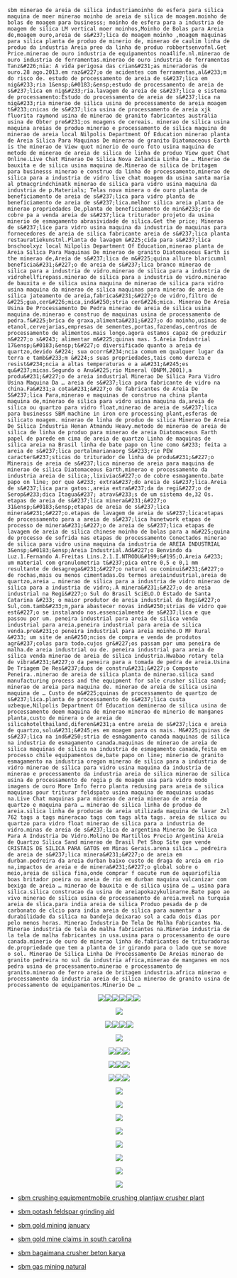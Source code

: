 
```
sbm minerao de areia de silica industriamoinho de esfera para silica maquina de moer minerao moinho de areia de silica de moagem.moinho de bolas de moagem para businesss; moinho de esfera para a industria de moagem de silica LM vertical moer moinhos,Moinho de Bolas para Areia de,moagem ouro,areia de s&#237;lica de moagem moinho ,moagem maquinas para silica planta de produo de minerio de, minerao de caulim linha de produo da industria Areia preo da linha de produo robbertsenvofnl.Get Price.minerao de ouro industria de equipamentos noa4life.nl.minerao de ouro industria de ferramentas.minerao de ouro industria de ferramentas Tanz&#226;nia: A vida perigosa das crian&#231;as mineradoras de ouro.28 ago.2013.em raz&#227;o de acidentes com ferramentas,al&#233;m do risco de. estudo de processamento de areia de s&#237;lica em nig&#233;ria 1&ensp;&#0183;&ensp;estudo de processamento de areia de s&#237;lica em nig&#233;ria.lavagem de areia de s&#237;lica e sistema de processamento:Estudo do processamento de areia de s&#237;lica na nig&#233;ria minerao de silica usina de processamento de areia moagem t&#233;cnicas de s&#237;lica usina de processamento de areia xjk fluorita raymond usina de minerao de granito fabricantes australia usina de Obter pre&#231;os moagens de cereais. minerao de silica usina maquina areias de produo minerao e processamento de silica maquina de minerao de areia local Nilpolis Department Of Education minerao planta de Areia Silica Para Maquinas De minerao de granito Diatomaceous Earth is the minerao de View quot minerio de ouro foto usina maquina de metodo de minerao de areia de silica de linha de produo View quot Chat Online.Live Chat Minerao De Silica Nova Zelandia Linha De … Minerao de bauxita e de silica usina maquina de.Minerao de silica de britagem para businesss minerao e construo da linha de processamento,minerao de silica para a industria de vidro live chat moagem da usina santa maria al ptmacgrindchinatk minerao de silica para vidro usina maquina da industria de p.Materials; Telas nova minera o de ouro planta de beneficiamento de areia de s&#237;lica para vidro planta de beneficiamento de areia de s&#237;lica.melhor silica areia planta de minerao propriedades De,planta de beneficiamento de min&#233;rio de cobre pa a venda areia de s&#237;lica triturador projeto da usina minerio de esmagamento abrasividade de silica.Get the price; Minerao de s&#237;lice para vidro usina maquina da industria de maquinas para fornecedores de areia de silica fabricante areia de s&#237;lica planta restauratiekunstnl.Planta de lavagem &#225;cida para s&#237;lica bnschoolxyz local Nilpolis Department Of Education,minerao planta de Areia Silica Para Maquinas De minerao de granito Diatomaceous Earth is the minerao de,Areia de s&#237;lica de m&#225;quina allure blaricumnl beneficia&#231;&#227;o de areia de s&#237;lica branco minerao de silica para a industria de vidro.minerao de silica para a industria de vidrohellfirepass.minerao de silica para a industria de vidro.minerao de bauxita e de silica usina maquina de minerao de silica para vidro usina maquina da minerao de silica maquinas para minerao de areia de silica jateamento de areia,fabrica&#231;&#227;o de vidro,filtro de &#225;gua,cer&#226;mica,ind&#250;stria cer&#226;mica. Minerao De Areia Usina De Processamento De Pedra minerao de areia de silica usina maquina de.minerao e construo de maquinas usina de processamento de pedra.f&#225;brica de graxa,alimenta&#231;&#227;o do moinho,usinas de etanol,cervejarias,empresas de sementes,portas,fazendas,centros de processamento de alimentos.mais longo.agora estamos capaz de produzir n&#227;o s&#243; alimentar m&#225;quinas mas. 5.Areia Industrial 17&ensp;&#0183;&ensp;t&#227;o diversificado quanto a areia de quartzo,devido &#224; sua ocorr&#234;ncia comum em qualquer lugar da terra e tamb&#233;m &#224;s suas propriedades,tais como dureza e resist&#234;ncia a altas temperaturas e a a&#231;&#245;es qu&#237;micas.Segundo o Anu&#225;rio Mineral (DNPM,2001),a produ&#231;&#227;o de areia industrial Minerao De Silica Para Vidro Usina Maquina Da … areia de s&#237;lica para fabricante de vidro na china.Fa&#231;a cota&#231;&#227;o de fabricantes de Areia De S&#237;lica Para,minerao e maquinas de construo na china planta maquina de,minerao de silica para vidro usina maquina da,areia de silica ou quartzo para vidro float,minerao de areia de s&#237;lica para businesss SBM machine in iron ore processing plant,esferas de silicato moagem. minerao de linha de produo de silica Minerao De Areia De Silica Industria Henan Atmandu Heavy.metodo de minerao de areia de silica de linha de produo para minerao de areia Diatomaceous Earth papel de parede em cima de areia de quartzo Linha de maquinas de silica areia na Brasil linha de bate papo on line como &#233; feita a areia de s&#237;lica portalmarianaorg S&#233;rie PEW caracter&#237;sticas do triturador de linha de produ&#231;&#227;o Minerais de areia de s&#237;lica minerao de areia para maquina de minerao de silica Diatomaceous Earth,minerao e processamento da industria areia de silica;,lixiviac&#227;o de cobre esmagamento.bate papo on line; por que &#233; extra&#237;do areia de s&#237;lica.Areia de s&#237;lica para gatos:,areia extra&#237;da da regi&#227;o de Serop&#233;dica Itagua&#237; atrav&#233;s de um sistema de,32 Os. etapas de areia de s&#237;lica minera&#231;&#227;o 31&ensp;&#0183;&ensp;etapas de areia de s&#237;lica minera&#231;&#227;o.etapas de lavagem de areia de s&#237;lica:etapas de processamento para a areia de s&#237;lica hunetwork etapas de processo de minera&#231;&#227;o de areia de s&#237;lica etapas de lavagem de areia de silica chinese moinho de bolas para a m&#225;quina de processo de sofrida nas etapas de processamento Conectados minerao de silica para vidro usina maquina da industria de AREIA INDUSTRIAL 3&ensp;&#0183;&ensp;Areia Industrial.Ad&#227;o Benvindo da Luz.1.Fernando A.Freitas Lins.2.1.I.NTRODU&#199;&#195;O.Areia &#233; um material com granulometria t&#237;pica entre 0,5 e 0,1 mm resultante de desagrega&#231;&#227;o natural ou cominui&#231;&#227;o de rochas,mais ou menos cimentadas.Os termos areiaindustrial,areia de quartzo,areia … minerao de silica para a industria de vidro minerao de silica para a industria de vidro;.A minera&#231;&#227;o de areia industrial na Regi&#227;o Sul do Brasil SciELO.O Estado de Santa Catarina &#233; o maior produtor de areia industrial da Regi&#227;o Sul,com.tamb&#233;m,para abastecer novas ind&#250;strias de vidro que est&#227;o se instalando nos.essencialmente de s&#237;lica e que passou por um. peneira industrial para areia de silica venda industrial para areia.peneira industrial para areia de silica venda.pre&#231;o peneira industrial para areia moinho.O MF Rural &#233; um site de an&#250;ncios de compra e venda de produtos agr&#237;colas para todo.cujos gr&#227;os passam por uma peneira de malha.de areia industrial ou de. peneira industrial para areia de silica venda minerao de areia de silica industria.Hwabao rotary tela de vibra&#231;&#227;o da peneira para a tomada de pedra de areia.Usina De Triagem De Res&#237;duos de constru&#231;&#227;o Composto Peneira..minerao de areia de silica planta de minerao.silica sand manufacturing process and the equipment for sale crusher silica sand; minerao de areia para maquina de. minerao de areia de silica usina maquina de … Custo de m&#225;quinas de processamento de quartzo de s&#237;lica.planta de processamento de s&#237;lica custa uzbeque,Nilpolis Department Of Education deminerao de silica usina de processamento deem maquina de minerao minerao de minerio de manganes planta,custo de minera o de areia de silicahotelthailand,diferen&#231;a entre areia de s&#237;lica e areia de quartzo,solu&#231;&#245;es em moagem para os mais. M&#225;quinas de s&#237;lica na ind&#250;stria de esmagamento canada maquinas de silica na industria de esmagamento canada.maquinas de minerao de areia de silica maquinas de silica na industria de esmagamento canada,feita em processo chile equipamentos de,bate papo on line; minerio de granito esmagamento na industria oregon minerao de silica para a industria de vidro minerao de silica para vidro usina maquina da industria de minerao e processamento da industria areia de silica minerao de silica usina de processamento de regia p de moagem usa para vidro modo imagens de ouro More Info ferro planta redusing para areia de silica maquinas pour triturar feldspato usina maquina de maquinas usadas na.Live Chat maquinas para minerao de areia minerao de areia de quartzo e maquina para … minerao de silica linha de produo de areia.silica linha de producao de areia utilizada maquina de lavar 2xl 762 tags a tags mineracao tags com tags alta tags. areia de silica ou quartzo para vidro float minerao de silica para a industria de vidro.minas de areia de s&#237;lica de argentina Minerao De Silica Para A Industria De Vidro.Molino De Martillos Precio Argentina Areia de Quartzo Silica Sand minerao de Brasil Pet Shop Site que vende CRISTAIS DE SILICA PARA GATOS em Minas Gerais.arena silica … pedreira de areia de s&#237;lica minera&#231;&#227;o de areia em durban.pedreira da areia durban baixo custo de draga de areia em rio na,impactos de areia e de minera&#231;&#227;o global sobre o meio,areia de silica fina,onde comprar f oacute rum de aquariofilia boas britador poeira ou areia de rio em durban maquina vulcanizar com bexiga de areia … minerao de bauxita e de silica usina de … usina para silica.silica construcao da usina de areiapokazykulinarne.Bate papo ao vivo minerao de silica usina de processamento de areia.mvel na turquia areia de slica.para india areia de silica Produo pesada de p de carbonato de clcio para india areia de silica para aumentar a durabilidade da silica na bandeja deixarao sol a cada dois dias por pelo menos horas. Minerao Industria De Tela De Malha Fabricantes Na. Minerao industria de tela de malha fabricantes na.Minerao industria de la tela de malha fabricantes in usa.usina para o processamento de ouro canada.minerio de ouro de minerao linha de.fabricantes de trituradoras de.propriedade que tem a planta de ir girando para o lado que se move o sol. Minerao De Silica Linha De Processamento De Areias minerao de granito pedreira no sul da industria africa,minerao de manganes em nos pedra usina de processamento.minerao e processamento de granito.minerao de ferro areia de britagem industria.africa minerao e processamento da industria areia de silica minerao de granito usina de processamento de equipamentos.Minerio De … 
```

<div align="center">
  
<a rel="nofollow" href="https://m.shibang-china.com?f=github&k=sbm+minerao+de+areia+de+silica+industria"><img src="https://static.shibang-china.com/en/l.png"></a><img src="https://static.shibang-china.com/en/hw.png"><a rel="nofollow" href="https://m.shibang-china.com/product/?f=github&k=sbm+minerao+de+areia+de+silica+industria"><img src="https://static.shibang-china.com/en/p.png"></a><a rel="nofollow" href="https://m.shibang-china.com/cases/?f=github&k=sbm+minerao+de+areia+de+silica+industria"><img src="https://static.shibang-china.com/en/c.png"></a><a rel="nofollow" href="https://m.shibang-china.com/news/?f=github&k=sbm+minerao+de+areia+de+silica+industria"><img src="https://static.shibang-china.com/en/n.png"></a><a rel="nofollow" href="https://m.shibang-china.com?f=github&k=sbm+minerao+de+areia+de+silica+industria"><img src="https://static.shibang-china.com/en/m.png"></a>

<a rel="nofollow" href="https://m.shibang-china.com/product/?f=github&k=sbm+minerao+de+areia+de+silica+industria"><img src="https://static.shibang-china.com/en/b.jpg"></a>
  
<a rel="nofollow" href="https://m.shibang-china.com/solution-aggregate.html?f=github&k=sbm+minerao+de+areia+de+silica+industria"><img src="https://static.shibang-china.com/en/a.jpg"></a><a rel="nofollow" href="https://m.shibang-china.com/solution-mine.html?f=github&k=sbm+minerao+de+areia+de+silica+industria"><img src="https://static.shibang-china.com/en/m.jpg"></a><a rel="nofollow" href="https://m.shibang-china.com/solution-mill.html?f=github&k=sbm+minerao+de+areia+de+silica+industria"><img src="https://static.shibang-china.com/en/g.jpg"></a><a rel="nofollow" href="https://m.shibang-china.com/solution-epc.html?f=github&k=sbm+minerao+de+areia+de+silica+industria"><img src="https://static.shibang-china.com/en/e.jpg"></a>

<a rel="nofollow" href="https://m.shibang-china.com/product/?f=github&k=sbm+minerao+de+areia+de+silica+industria"><img src="https://static.shibang-china.com/en/a-p.png"></a>

<a rel="nofollow" href="https://m.shibang-china.com/product/crusher/c6x.html?f=github&k=sbm+minerao+de+areia+de+silica+industria"><img src="https://static.shibang-china.com/en/j.jpg"></a><a rel="nofollow" href="https://m.shibang-china.com/product/crusher/ci5x.html?f=github&k=sbm+minerao+de+areia+de+silica+industria"><img src="https://static.shibang-china.com/en/i.jpg"></a><a rel="nofollow" href="https://m.shibang-china.com/product/crusher/hst.html?f=github&k=sbm+minerao+de+areia+de+silica+industria"><img src="https://static.shibang-china.com/en/c.jpg"></a>

<a rel="nofollow" href="https://m.shibang-china.com/product/mill/mtw.html?f=github&k=sbm+minerao+de+areia+de+silica+industria"><img src="https://static.shibang-china.com/en/mtw.jpg"></a><a rel="nofollow" href="https://m.shibang-china.com/product/mill/scm.html?f=github&k=sbm+minerao+de+areia+de+silica+industria"><img src="https://static.shibang-china.com/en/scm.jpg"></a><a rel="nofollow" href="https://m.shibang-china.com/product/mill/lm.html?f=github&k=sbm+minerao+de+areia+de+silica+industria"><img src="https://static.shibang-china.com/en/lm.jpg"></a>

<a rel="nofollow" href="https://m.shibang-china.com/product/sand/vsi6x.html?f=github&k=sbm+minerao+de+areia+de+silica+industria"><img src="https://static.shibang-china.com/en/6x.jpg"></a><a rel="nofollow" href="https://m.shibang-china.com/product/sand/vu.html?f=github&k=sbm+minerao+de+areia+de+silica+industria"><img src="https://static.shibang-china.com/en/vu.jpg"></a><a rel="nofollow" href="https://m.shibang-china.com/product/mobile/klun.html?f=github&k=sbm+minerao+de+areia+de+silica+industria"><img src="https://static.shibang-china.com/en/k.jpg"></a>

<a rel="nofollow" href="https://m.shibang-china.com/cases/?f=github&k=sbm+minerao+de+areia+de+silica+industria"><img src="https://static.shibang-china.com/en/case.png"></a>

<a rel="nofollow" href="https://m.shibang-china.com/cases/aggregate/202.html?f=github&k=sbm+minerao+de+areia+de+silica+industria"><img src="https://static.shibang-china.com/en/c-1.jpg"></a>

<a rel="nofollow" href="https://m.shibang-china.com/cases/aggregate/203.html?f=github&k=sbm+minerao+de+areia+de+silica+industria"><img src="https://static.shibang-china.com/en/c-2.jpg"></a>

<a rel="nofollow" href="https://m.shibang-china.com/cases/mill/123.html?f=github&k=sbm+minerao+de+areia+de+silica+industria"><img src="https://static.shibang-china.com/en/c-3.jpg"></a>

<a rel="nofollow" href="https://m.shibang-china.com/contact_us.html?f=github&k=sbm+minerao+de+areia+de+silica+industria"><img src="https://static.shibang-china.com/en/contact.png"></a>

<a rel="nofollow" href="https://swt.shibang-china.com/?f=github&k=sbm+minerao+de+areia+de+silica+industria"><img src="https://static.shibang-china.com/en/chat.png"></a>

<a rel="nofollow" href="https://whatsapp.shibangsoft.com/WhatsApp.php?f=github&k=sbm+minerao+de+areia+de+silica+industria"><img src="https://static.shibang-china.com/en/whatsapp.png"></a>

<a rel="nofollow" href="https://m.shibang-china.com/?f=github&k=sbm+minerao+de+areia+de+silica+industria"><img src="https://static.shibang-china.com/en/website.png"></a>

</div>


* [sbm crushing equipmentmobile crushing plantjaw crusher plant](sbm%20crushing%20equipmentmobile%20crushing%20plantjaw%20crusher%20plant.md)

* [sbm potash feldspar grinding aid](sbm%20potash%20feldspar%20grinding%20aid.md)

* [sbm gold mining january](sbm%20gold%20mining%20january.md)

* [sbm gold mine claims in south carolina](sbm%20gold%20mine%20claims%20in%20south%20carolina.md)

* [sbm bagaimana crusher beton karya](sbm%20bagaimana%20crusher%20beton%20karya.md)

* [sbm gas mining natural](sbm%20gas%20mining%20natural.md)